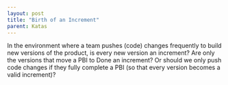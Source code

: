 ```yaml
---
layout: post
title: "Birth of an Increment"
parent: Katas
---
```

In the environment where a team pushes (code) changes frequently to build new versions of the product, is every new version an increment? Are only the versions that move a PBI to Done an increment? Or should we only push code changes if they fully complete a PBI (so that every version becomes a valid increment)?
